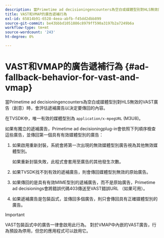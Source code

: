 ```yaml
---
description: 當Primetime ad decisioningencounters為空白或媒體型別對HLS無效的VAST廣告（創意）時，會評估遞補廣告以決定要傳回的內容。
title: VAST和VMAP的廣告遞補行為
exl-id: 65814b91-6528-4eea-abfb-f45dd2dbb899
source-git-commit: be43bbbd1051886c8979ff590a3197b2a7249b6a
workflow-type: tm+mt
source-wordcount: '243'
ht-degree: 0%

---
```


# VAST和VMAP的廣告遞補行為 {#ad-fallback-behavior-for-vast-and-vmap}

當Primetime ad decisioningencounters為空白或媒體型別對HLS無效的VAST廣告（創意）時，會評估遞補廣告以決定要傳回的內容。

<!--<a id="section_9F60AF00CE9645848EAAF8C06A9E426B"></a>-->

在TVSDK中，唯一有效的媒體型別為 `application/x-mpegURL` (M3U8)。

如果有獨立的遞補廣告，Primetime ad decisioningplug-in會依照下列順序檢查這些廣告，並傳回第一個具有有效媒體型別的廣告：

1. 如果啟用重新封裝，系統會將第一次出現的無效媒體型別廣告視為其他無效媒體型別。

   如果重新封裝失敗，此程式會套用至廣告的其他發生次數。
1. 如果TVSDK找不到有效的遞補廣告，則會傳回媒體型別無效的原始廣告。
1. 如果傳回的是具有有效MIME型別的遞補廣告，而不是原始廣告，Primetime ad decisionings會將錯誤代碼403傳送至VAST錯誤URL （如果可用）。
1. 如果遞補廣告是包裝函式，並傳回多個廣告，則只會傳回具有正確媒體型別的廣告。

>[!IMPORTANT]
>
>VAST包裝函式中的廣告一律會啟用此行為。 對於VMAP中內嵌的VAST廣告，行為預設為停用，但您的應用程式可以啟用它。
